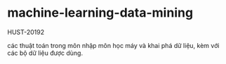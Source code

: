 # machine-learning-data-mining
HUST-20192

các thuật toán trong môn nhập môn học máy và khai phá dữ liệu, kèm với các bộ dữ liệu được dùng.

